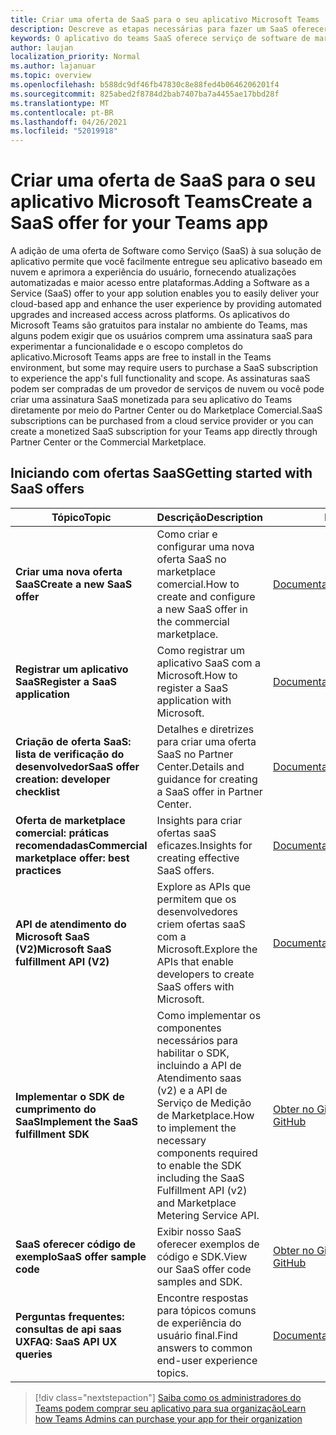 ```yaml
---
title: Criar uma oferta de SaaS para o seu aplicativo Microsoft Teams
description: Descreve as etapas necessárias para fazer um SaaS oferecer parte de uma experiência de aplicativo do Teams de terceiros
keywords: O aplicativo do teams SaaS oferece serviço de software de marketplace do partner center
author: laujan
localization_priority: Normal
ms.author: lajanuar
ms.topic: overview
ms.openlocfilehash: b588dc9df46fb47830c8e88fed4b0646206201f4
ms.sourcegitcommit: 825abed2f8784d2bab7407ba7a4455ae17bbd28f
ms.translationtype: MT
ms.contentlocale: pt-BR
ms.lasthandoff: 04/26/2021
ms.locfileid: "52019918"
---
```

# <a name="create-a-saas-offer-for-your-teams-app"></a><span data-ttu-id="18274-104">Criar uma oferta de SaaS para o seu aplicativo Microsoft Teams</span><span class="sxs-lookup"><span data-stu-id="18274-104">Create a SaaS offer for your Teams app</span></span>

<span data-ttu-id="18274-105">A adição de uma oferta de Software como Serviço (SaaS) à sua solução de aplicativo permite que você facilmente entregue seu aplicativo baseado em nuvem e aprimora a experiência do usuário, fornecendo atualizações automatizadas e maior acesso entre plataformas.</span><span class="sxs-lookup"><span data-stu-id="18274-105">Adding a Software as a Service (SaaS) offer to your app solution enables you to easily deliver your cloud-based app and enhance the user experience by providing automated upgrades and increased access across platforms.</span></span> <span data-ttu-id="18274-106">Os aplicativos do Microsoft Teams são gratuitos para instalar no ambiente do Teams, mas alguns podem exigir que os usuários comprem uma assinatura saaS para experimentar a funcionalidade e o escopo completos do aplicativo.</span><span class="sxs-lookup"><span data-stu-id="18274-106">Microsoft Teams apps are free to install in the Teams environment, but some may require users to purchase a SaaS subscription to experience the app's full functionality and scope.</span></span> <span data-ttu-id="18274-107">As assinaturas saaS podem ser compradas de um provedor de serviços de nuvem ou você pode criar uma assinatura SaaS monetizada para seu aplicativo do Teams diretamente por meio do Partner Center ou do Marketplace Comercial.</span><span class="sxs-lookup"><span data-stu-id="18274-107">SaaS subscriptions can be purchased from a cloud service provider or you can create a monetized SaaS subscription for your Teams app directly through Partner Center or the Commercial Marketplace.</span></span>

## <a name="getting-started-with-saas-offers"></a><span data-ttu-id="18274-108">Iniciando com ofertas SaaS</span><span class="sxs-lookup"><span data-stu-id="18274-108">Getting started with SaaS offers</span></span>

| <span data-ttu-id="18274-109">Tópico</span><span class="sxs-lookup"><span data-stu-id="18274-109">Topic</span></span> | <span data-ttu-id="18274-110">Descrição</span><span class="sxs-lookup"><span data-stu-id="18274-110">Description</span></span>| <span data-ttu-id="18274-111">Link</span><span class="sxs-lookup"><span data-stu-id="18274-111">Link</span></span> |
|------|-------------|------|
|<span data-ttu-id="18274-112">**Criar uma nova oferta SaaS**</span><span class="sxs-lookup"><span data-stu-id="18274-112">**Create a new SaaS offer**</span></span>|<span data-ttu-id="18274-113">Como criar e configurar uma nova oferta SaaS no marketplace comercial.</span><span class="sxs-lookup"><span data-stu-id="18274-113">How to create and configure a new SaaS offer in the commercial marketplace.</span></span>| [<span data-ttu-id="18274-114">Documentação</span><span class="sxs-lookup"><span data-stu-id="18274-114">Documentation</span></span>](/azure/marketplace/partner-center-portal/create-new-saas-offer)|
|<span data-ttu-id="18274-115">**Registrar um aplicativo SaaS**</span><span class="sxs-lookup"><span data-stu-id="18274-115">**Register a SaaS application**</span></span> | <span data-ttu-id="18274-116">Como registrar um aplicativo SaaS com a Microsoft.</span><span class="sxs-lookup"><span data-stu-id="18274-116">How to register a SaaS application with Microsoft.</span></span>| [<span data-ttu-id="18274-117">Documentação</span><span class="sxs-lookup"><span data-stu-id="18274-117">Documentation</span></span>](/azure/marketplace/partner-center-portal/pc-saas-registration)|
|<span data-ttu-id="18274-118">**Criação de oferta SaaS: lista de verificação do desenvolvedor**</span><span class="sxs-lookup"><span data-stu-id="18274-118">**SaaS offer creation:  developer checklist**</span></span>| <span data-ttu-id="18274-119">Detalhes e diretrizes para criar uma oferta SaaS no Partner Center.</span><span class="sxs-lookup"><span data-stu-id="18274-119">Details and guidance for creating a SaaS offer in Partner Center.</span></span>| [<span data-ttu-id="18274-120">Documentação</span><span class="sxs-lookup"><span data-stu-id="18274-120">Documentation</span></span>](/azure/marketplace/partner-center-portal/offer-creation-checklist)|
|<span data-ttu-id="18274-121">**Oferta de marketplace comercial: práticas recomendadas**</span><span class="sxs-lookup"><span data-stu-id="18274-121">**Commercial marketplace offer:  best practices**</span></span> |<span data-ttu-id="18274-122">Insights para criar ofertas saaS eficazes.</span><span class="sxs-lookup"><span data-stu-id="18274-122">Insights for creating effective SaaS offers.</span></span>|[<span data-ttu-id="18274-123">Documentação</span><span class="sxs-lookup"><span data-stu-id="18274-123">Documentation</span></span>](/azure/marketplace/gtm-offer-listing-best-practices)|
|<span data-ttu-id="18274-124">**API de atendimento do Microsoft SaaS (V2)**</span><span class="sxs-lookup"><span data-stu-id="18274-124">**Microsoft SaaS fulfillment API (V2)**</span></span> | <span data-ttu-id="18274-125">Explore as APIs que permitem que os desenvolvedores criem ofertas saaS com a Microsoft.</span><span class="sxs-lookup"><span data-stu-id="18274-125">Explore the APIs that enable developers to create SaaS offers with Microsoft.</span></span>| [<span data-ttu-id="18274-126">Documentação</span><span class="sxs-lookup"><span data-stu-id="18274-126">Documentation</span></span>](/azure/marketplace/partner-center-portal/pc-saas-fulfillment-api-v2) |
|<span data-ttu-id="18274-127">**Implementar o SDK de cumprimento do SaaS**</span><span class="sxs-lookup"><span data-stu-id="18274-127">**Implement the SaaS fulfillment SDK**</span></span>| <span data-ttu-id="18274-128">Como implementar os componentes necessários para habilitar o SDK, incluindo a API de Atendimento saas (v2) e a API de Serviço de Medição de Marketplace.</span><span class="sxs-lookup"><span data-stu-id="18274-128">How to implement the necessary components required to enable the SDK including the SaaS Fulfillment API (v2) and Marketplace Metering Service API.</span></span>| [<span data-ttu-id="18274-129">Obter no GitHub</span><span class="sxs-lookup"><span data-stu-id="18274-129">Get it on GitHub</span></span>](https://github.com/Azure/Microsoft-commercial-marketplace-transactable-SaaS-offer-SDK/blob/master/docs/Installation-Instructions.md) |
|<span data-ttu-id="18274-130">**SaaS oferecer código de exemplo**</span><span class="sxs-lookup"><span data-stu-id="18274-130">**SaaS offer sample code**</span></span>| <span data-ttu-id="18274-131">Exibir nosso SaaS oferecer exemplos de código e SDK.</span><span class="sxs-lookup"><span data-stu-id="18274-131">View our SaaS offer code samples and SDK.</span></span>| [<span data-ttu-id="18274-132">Obter no GitHub</span><span class="sxs-lookup"><span data-stu-id="18274-132">Get it on GitHub</span></span>](https://github.com/Azure/Microsoft-commercial-marketplace-transactable-SaaS-offer-SDK)|
| <span data-ttu-id="18274-133">**Perguntas frequentes: consultas de api saas UX**</span><span class="sxs-lookup"><span data-stu-id="18274-133">**FAQ: SaaS API UX queries**</span></span> | <span data-ttu-id="18274-134">Encontre respostas para tópicos comuns de experiência do usuário final.</span><span class="sxs-lookup"><span data-stu-id="18274-134">Find answers to common end-user experience topics.</span></span>| [<span data-ttu-id="18274-135">Documentação</span><span class="sxs-lookup"><span data-stu-id="18274-135">Documentation</span></span>](/azure/marketplace/partner-center-portal/saas-fulfillment-apis-faq) |

> [!div class="nextstepaction"]
> [<span data-ttu-id="18274-136">Saiba como os administradores do Teams podem comprar seu aplicativo para sua organização</span><span class="sxs-lookup"><span data-stu-id="18274-136">Learn how Teams Admins can purchase your app for their organization</span></span>](/MicrosoftTeams/purchase-third-party-apps)
